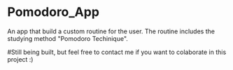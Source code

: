 # Pomodoro_App
An app that build a custom routine for the user. The routine includes the studying method "Pomodoro Techinique".

#Still being built, but feel free to contact me if you want to colaborate in this project :)
